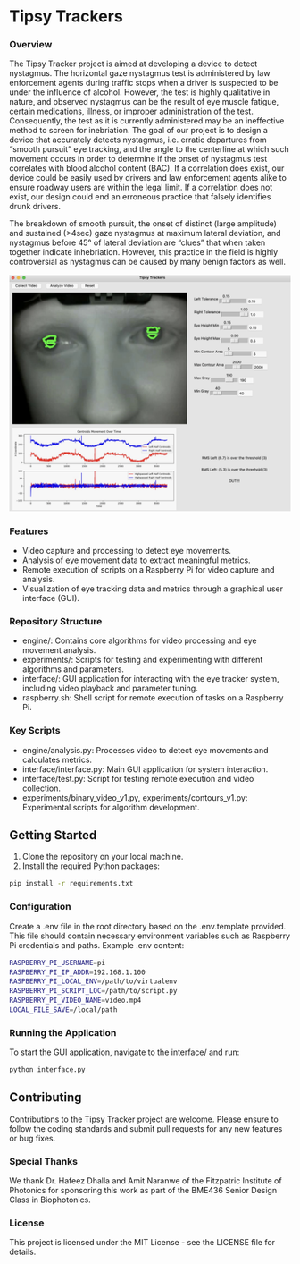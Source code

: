 # Tipsy Trackers

### Overview

The Tipsy Tracker project is aimed at developing a device to detect nystagmus. The horizontal gaze nystagmus test is administered by law enforcement agents during traffic stops when a driver is suspected to be under the influence of alcohol. However, the test is highly qualitative in nature, and observed nystagmus can be the result of eye muscle fatigue, certain medications, illness, or improper administration of the test. Consequently, the test as it is currently administered may be an ineffective method to screen for inebriation. The goal of our project is to design a device that accurately detects nystagmus, i.e. erratic departures from “smooth pursuit” eye tracking, and the angle to the centerline at which such movement occurs in order to determine if the onset of nystagmus test correlates with blood alcohol content (BAC). If a correlation does exist, our device could be easily used by drivers and law enforcement agents alike to ensure roadway users are within the legal limit. If a correlation does not exist, our design could end an erroneous practice that falsely identifies drunk drivers.

The breakdown of smooth pursuit, the onset of distinct (large amplitude) and sustained (>4sec) gaze nystagmus at maximum lateral deviation, and nystagmus before 45° of lateral deviation are “clues” that when taken together indicate inhebriation. However, this practice in the field is highly controversial as nystagmus can be caused by many benign factors as well. 

![Interface](items/interface.png)


### Features
- Video capture and processing to detect eye movements.
- Analysis of eye movement data to extract meaningful metrics.
- Remote execution of scripts on a Raspberry Pi for video capture and analysis.
- Visualization of eye tracking data and metrics through a graphical user interface (GUI).

### Repository Structure
- engine/: Contains core algorithms for video processing and eye movement analysis.
- experiments/: Scripts for testing and experimenting with different algorithms and parameters.
- interface/: GUI application for interacting with the eye tracker system, including video playback and parameter tuning.
- raspberry.sh: Shell script for remote execution of tasks on a Raspberry Pi.

### Key Scripts
- engine/analysis.py: Processes video to detect eye movements and calculates metrics.
- interface/interface.py: Main GUI application for system interaction.
- interface/test.py: Script for testing remote execution and video collection.
- experiments/binary_video_v1.py, experiments/contours_v1.py: Experimental scripts for algorithm development.

## Getting Started
1. Clone the repository on your local machine.
2. Install the required Python packages:
```bash
pip install -r requirements.txt
```

### Configuration
Create a .env file in the root directory based on the .env.template provided. This file should contain necessary environment variables such as Raspberry Pi credentials and paths. Example .env content:
```bash
RASPBERRY_PI_USERNAME=pi
RASPBERRY_PI_IP_ADDR=192.168.1.100
RASPBERRY_PI_LOCAL_ENV=/path/to/virtualenv
RASPBERRY_PI_SCRIPT_LOC=/path/to/script.py
RASPBERRY_PI_VIDEO_NAME=video.mp4
LOCAL_FILE_SAVE=/local/path
```

### Running the Application
To start the GUI application, navigate to the interface/ and run:
```bash
python interface.py
```

## Contributing
Contributions to the Tipsy Tracker project are welcome. Please ensure to follow the coding standards and submit pull requests for any new features or bug fixes.

### Special Thanks
We thank Dr. Hafeez Dhalla and Amit Naranwe of the Fitzpatric Institute of Photonics for sponsoring this work as part of the BME436 Senior Design Class in Biophotonics.

### License
This project is licensed under the MIT License - see the LICENSE file for details.